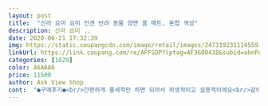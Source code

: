 ```yaml
---
layout: post 
title:  "신라 요미 요미 인견 반려 동물 양면 쿨 매트, 혼합 색상" 
description: 신라 요미 ..
date: 2020-06-21 17:32:39 
img: https://static.coupangcdn.com/image/retail/images/247319231114559-dd351ab4-d4b3-479e-a24c-98e7575aa3a8.jpg 
linkUrl: https://link.coupang.com/re/AFFSDP?lptag=AF3600438&subid=ahnPublicAsk&pageKey=1721383017&itemId=2929854117&vendorItemId=4851000284&traceid=V0-113-6ac8acd44665e102 
categories: [1029] 
color: A6A6A6 
price: 11500 
author: Ask View Shop 
cont:  "●구매후기●<br/>간편하게 물세척만 하면 되어서 위생적이고 실용적이에요<br/>같이 시원하게 잘 수 있고 좋을 것 같아요<br/>개인적으로 60 × 60  사이즈면 딱 좋겠다 했는데 옵션에 안타깝게 없더라고요.<br/>  70×45  / 90×60 둘중에 고민을 좀 했습니다.<br/> 우리 댕댕이가 3.<br/>5kg인데  줄자로 키를 재니 40정도 되어서 쪼매 갈등을 했지요.<br/>  70×45 사이즈는  한쪽이 애매할것 같고  90×60  사이즈는 한쪽이 너무 길어 또 불편할것 같고 결국 70×45  사이즈로  선택했습니다.<br/>  한쪽 사이즈가 살짝 아쉽지만 적당한것 같아요.<br/><br/>거기에 냉장, 냉동 보관을 하면 더더욱 시원하게 이용이 가능해요<br/>검색하고 사려고 보니까 딱 필요한 사이즈가 품절이길래 열심히 후기 읽어보니 다들 만족하는 분위기라 입고 알림 신청해놓고 기다렸다가 알림 뜨자마자 바로 구매하기 눌렀답니다.<br/><br/>고양이집 안에는 소형 쿨매트(4040)를,<br/>국내산 폴리머젤을 사용하고 2중 항균처리를 해 안심이에요<br/>다른 쿨매트들과 다르게<br/>다행히 우리집 댕댕이도 좋아라하니 저도 좋습니다.<br/><br/>더운 여름 시원하게 열심히 잘 쓰겠습니다.<br/><br/>뚱뚱한 사람이 더위를 더 타듯이<br/>맞는 제품으로 구매하시면 될 것 같아요<br/>미끌거리지 않고 쩍쩍 들러붙지않는 적당히 기분좋은 까슬까슬한  양면 인견 원단이라  좋고, 올록볼록 엠보상태도 적당히 폭신하니 좋아요.<br/> 무게는 묵직합니다.<br/> 박음질 상태도 깔끔합니다.<br/><br/>미니부터 듀얼까지 사이즈도 다양하게 있으니까<br/>반려동물과 같이 주무시는 분들은 듀얼 사이즈(12090)로 구매하시면<br/>발수가공 처리를 해서 혹시라도 아이가 실수를 해도<br/>배송되자마자 꺼내주니 제건지 알고 바로 자석처럼 착 드러누워요.<br/><br/>벌써부터 더워하면 어떻게 하나 싶어서 대책을 마련하다<br/>사람이 쓸거면 의자에 딱 맞는 사이즈구요<br/>사진첨부했으니 사이즈 고를때 참고하세요.<br/><br/>소형은 애완동물의 집이나 방석에 딱 맞는 사이즈 같아요<br/>신라 요미요미 반려동물 쿨매트를 구매했어요<br/>실제 사이즈(70×45)와  조금씩 차이가 납니다.<br/><br/>아이랑 같이 잘 수 있으면 듀얼 사이즈(12090)로 구매했을텐데<br/>안그래도 차가운 성질의 인견과 쿨매트를 결합해서 정말 시원해요<br/>앉았다 일어날때마다 허벅지에 붙어서 쩍쩍 소리가 나더라구요 ㅠㅠ<br/>양면 사용 가능하고, 양면의 디자인이 달라서<br/>언박싱시 냄새는 그리 느껴지지 않았어요.<br/><br/>여름 폭염 대비로 늘 타일 바닥을 찾아다니는 빈려견을 위해 구매했어요.<br/><br/>여름에 덥다고 인견원단 이불 많이들 덥고 주무시잖아요?<br/>오랫동안 시원함이 지속되는 것 같아요<br/>외출 나갈때 냉장실 안에 넣었다가 돌아와 꺼내서 깔아주니 헐떡거림이 금방 멈추네요.<br/><br/>외출시 가방에 넣고 다니게 가볍다면 미니 사이즈도 하나 더 장만하고 싶네요.<br/><br/>요즘 더운지 현관문 바닥이나 베란다 바닥에 누워있었는데<br/>우리집 댕댕이가  더위를 많이 타는것 같아 주문하게 되었네요.<br/><br/>원하시는 디자인으로 놓을 수 있어서 좋은 것 같아요<br/>인견원단을 사용해서 몸에 달라붙지 않고 뽀송뽀송하고<br/>저도 전에 이런 비슷한 쿨매트방석을 쓴 적이 있는데<br/>저희 고양이는 뚱냥이라 더 더워하더라구요 ㅠㅠ<br/>저희 애는 혼자 자는걸 좋아해서<br/>주로 나와서 행동하는 곳에는 중형 쿨매트(7045)를 뒀어요<br/>줄자로 재어보니 가로67  세로43<br/>쿨매트를 깔아주니까 시원한지 자기 자리에서 자요 ㅋㅋ<br/>폴리머젤이 다른 제품들보다 많이 들어가서<br/>허리가 긴 시츄인데 길이 폭 사이즈 딱 맞춤이고<br/>" 
---
```

